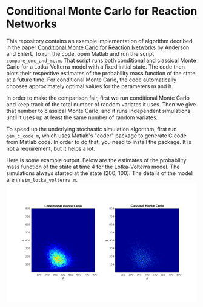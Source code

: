 # Conditional Monte Carlo for Reaction Networks
This repository contains an example implementation of algorithm decribed in the paper [Conditional Monte Carlo for Reaction Networks](http://TODO.com) by Anderson and Ehlert. To run the code, open Matlab and run the script `compare_cmc_and_mc.m`. That script runs both conditional and classical Monte Carlo for a Lotka-Volterra model with a fixed initial state. The code then plots their respective estimates of the probability mass function of the state at a future time. For conditional Monte Carlo, the code automatically chooses approximately optimal values for the parameters m and h.

In order to make the comparison fair, first we run conditional Monte Carlo and keep track of the total number of random variates it uses. Then we give that number to classical Monte Carlo, and it runs independent simulations until it uses up at least the same number of random variates.

To speed up the underlying stochastic simulation algorithm, first run `gen_c_code.m`, which uses Matlab's "coder" package to generate C code from Matlab code. In order to do that, you need to install the package. It is not a requirement, but it helps a lot.

Here is some example output. Below are the estimates of the probability mass function of the state at time 4 for the Lotka-Volterra model. The simulations always started at the state (200, 100). The details of the model are in `sim_lotka_volterra.m`.
![Comparison of CMC and MC output](example_output.png)
